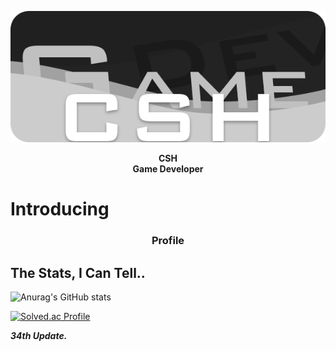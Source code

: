 <p align = "center">
  <img src = "https://github.com/csh4430/csh4430/blob/main/Image/Title.png">
</p>
<p align="center">
  <b>
    CSH
    <br>
    Game Developer
  </b>
</p>

<h1>
  Introducing  
</h1>
<h3 align="center">
  Profile
</h3>



<h2>
  The Stats, I Can Tell..
</h2>

![Anurag's GitHub stats](https://github-readme-stats.vercel.app/api?username=csh4430&show_icons=true&theme=dark)

[![Solved.ac Profile](http://mazassumnida.wtf/api/v2/generate_badge?boj=snghun6889)](https://solved.ac/snghun6889)

***34th Update.***

